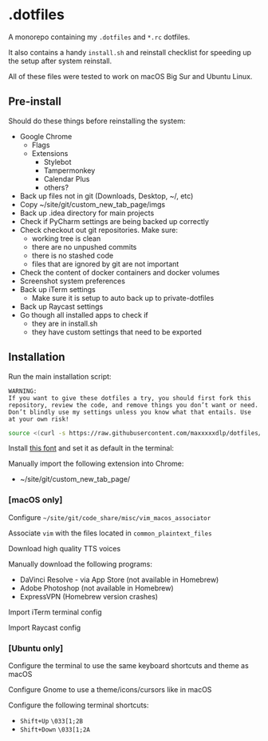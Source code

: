 # .dotfiles

A monorepo containing my `.dotfiles` and `*.rc` dotfiles.

It also contains a handy `install.sh` and reinstall checklist for speeding up
the setup after system reinstall.

All of these files were tested to work on macOS Big Sur and Ubuntu Linux.

## Pre-install

Should do these things before reinstalling the system:

- Google Chrome
  - Flags
  - Extensions
    - Stylebot
    - Tampermonkey
    - Calendar Plus
    - others?
- Back up files not in git (Downloads, Desktop, ~/, etc)
- Copy ~/site/git/custom_new_tab_page/imgs
- Back up .idea directory for main projects
- Check if PyCharm settings are being backed up correctly
- Check checkout out git repositories. Make sure:
  - working tree is clean
  - there are no unpushed commits
  - there is no stashed code
  - files that are ignored by git are not important
- Check the content of docker containers and docker volumes
- Screenshot system preferences
- Back up iTerm settings
  - Make sure it is setup to auto back up to private-dotfiles
- Back up Raycast settings
- Go though all installed apps to check if
  - they are in install.sh
  - they have custom settings that need to be exported

## Installation

Run the main installation script:

```
WARNING:
If you want to give these dotfiles a try, you should first fork this
repository, review the code, and remove things you don’t want or need.
Don’t blindly use my settings unless you know what that entails. Use
at your own risk!
```

```zsh
source <(curl -s https://raw.githubusercontent.com/maxxxxxdlp/dotfiles/main/install.sh)
```

Install
[this font](https://github.com/ryanoasis/nerd-fonts/raw/master/patched-fonts/RobotoMono/Regular/complete/Roboto%20Mono%20Nerd%20Font%20Complete.ttf)
and set it as default in the terminal:

Manually import the following extension into Chrome:

- ~/site/git/custom_new_tab_page/

### [macOS only]

Configure `~/site/git/code_share/misc/vim_macos_associator`

Associate `vim` with the files located in `common_plaintext_files`

Download high quality TTS voices

Manually download the following programs:

- DaVinci Resolve - via App Store (not available in Homebrew)
- Adobe Photoshop (not available in Homebrew)
- ExpressVPN (Homebrew version crashes)

Import iTerm terminal config

Import Raycast config

### [Ubuntu only]

Configure the terminal to use the same keyboard shortcuts and theme as macOS

Configure Gnome to use a theme/icons/cursors like in macOS

Configure the following terminal shortcuts:

- `Shift+Up` `\033[1;2B`
- `Shift+Down` `\033[1;2A`

